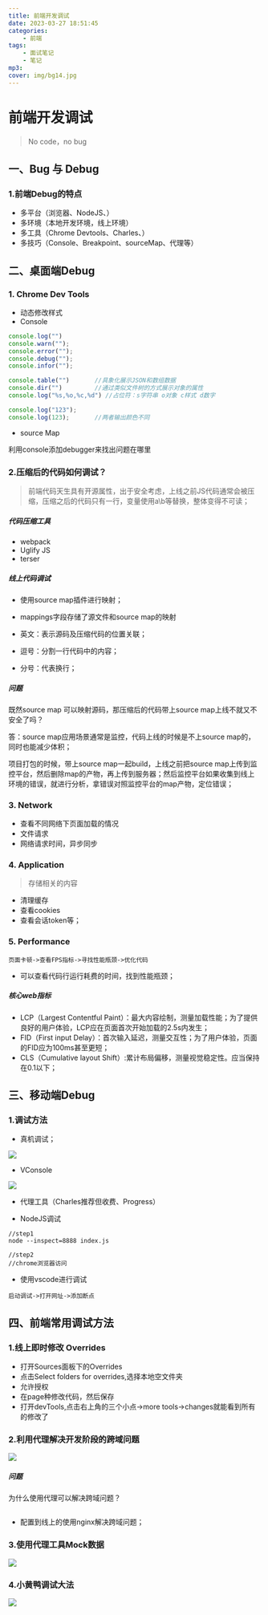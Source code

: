 ```yaml
---
title: 前端开发调试
date: 2023-03-27 18:51:45
categories: 
    - 前端
tags: 
    - 面试笔记
    - 笔记
mp3: 
cover: img/bg14.jpg
---
```




# 前端开发调试

> No code，no bug

## 一、Bug 与 Debug

### 1.前端Debug的特点

- 多平台（浏览器、NodeJS、）
- 多环境（本地开发环境，线上环境）
- 多工具（Chrome Devtools、Charles、）
- 多技巧（Console、Breakpoint、sourceMap、代理等）

## 二、桌面端Debug

### 1. Chrome Dev Tools

- 动态修改样式
- Console

```js
console.log("")
console.warn("");
console.error("");
console.debug("");
console.infor("");

console.table("")		//具象化展示JSON和数组数据
console.dir("")			//通过类似文件树的方式展示对象的属性
console.log("%s,%o,%c,%d") //占位符：s字符串 o对象 c样式 d数字

console.log("123");		
console.log(123);		//两者输出颜色不同
```

- source Map

利用console添加debugger来找出问题在哪里

### 2.压缩后的代码如何调试？

> 前端代码天生具有开源属性，出于安全考虑，上线之前JS代码通常会被压缩，压缩之后的代码只有一行，变量使用a\b等替换，整体变得不可读；

##### 代码压缩工具

- webpack
- Uglify JS
- terser

##### 线上代码调试

- 使用source map插件进行映射；

- mappings字段存储了源文件和source map的映射
- 英文：表示源码及压缩代码的位置关联；
- 逗号：分割一行代码中的内容；
- 分号：代表换行；

##### 问题

既然source map 可以映射源码，那压缩后的代码带上source map上线不就又不安全了吗？

答：source map应用场景通常是监控，代码上线的时候是不上source map的，同时也能减少体积；

项目打包的时候，带上source map一起build，上线之前把source map上传到监控平台，然后删除map的产物，再上传到服务器；然后监控平台如果收集到线上环境的错误，就进行分析，拿错误对照监控平台的map产物，定位错误；

### 3. Network

- 查看不同网络下页面加载的情况
- 文件请求
- 网络请求时间，异步同步

### 4. Application

> 存储相关的内容

- 清理缓存
- 查看cookies
- 查看会话token等；

### 5. Performance

```
页面卡顿->查看FPS指标->寻找性能瓶颈->优化代码
```

- 可以查看代码行运行耗费的时间，找到性能瓶颈；

##### 核心web指标

- LCP（Largest Contentful Paint）：最大内容绘制，测量加载性能；为了提供良好的用户体验，LCP应在页面首次开始加载的2.5s内发生；
- FID（First input Delay）：首次输入延迟，测量交互性；为了用户体验，页面的FID应为100ms甚至更短；
- CLS（Cumulative layout Shift）:累计布局偏移，测量视觉稳定性。应当保持在0.1以下；

## 三、移动端Debug

### 1.调试方法

- 真机调试；

![](https://s3.bmp.ovh/imgs/2023/02/05/cd81bc4c19058ed3.jpg)

- VConsole

![](https://s3.bmp.ovh/imgs/2023/02/05/c349839e8323843c.jpg)

- 代理工具（Charles推荐但收费、Progress）

- NodeJS调试

```shell
//step1
node --inspect=8888 index.js

//step2
//chrome浏览器访问
```

- 使用vscode进行调试

```
启动调试->打开网址->添加断点
```

## 四、前端常用调试方法

### 1.线上即时修改 Overrides

- 打开Sources面板下的Overrides
- 点击Select folders for overrides,选择本地空文件夹
- 允许授权
- 在page种修改代码，然后保存
- 打开devTools,点击右上角的三个小点->more tools->changes就能看到所有的修改了

### 2.利用代理解决开发阶段的跨域问题

![](https://s3.bmp.ovh/imgs/2023/02/05/a8bc42e162606f74.jpg)

##### 问题

为什么使用代理可以解决跨域问题？

```

```

- 配置到线上的使用nginx解决跨域问题；

### 3.使用代理工具Mock数据

![](https://s3.bmp.ovh/imgs/2023/02/05/6174410f7146a1dc.jpg)

### 4.小黄鸭调试大法

![](https://s3.bmp.ovh/imgs/2023/02/05/55b236ba9e0415bc.jpg)







